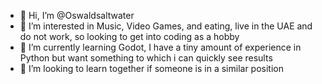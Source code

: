 - 👋 Hi, I’m @Oswaldsaltwater
- 👀 I’m interested in Music, Video Games, and eating, live in the UAE and do not work, so looking to get into coding as a hobby
- 🌱 I’m currently learning Godot, I have a tiny amount of experience in Python but want something to which i can quickly see results
- 💞️ I’m looking to learn together if someone is in a similar position

<!---
Oswaldsaltwater/Oswaldsaltwater is a ✨ special ✨ repository because its `README.md` (this file) appears on your GitHub profile.
You can click the Preview link to take a look at your changes.
--->
